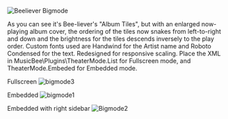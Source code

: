 ![Beeliever Bigmode](https://github.com/tedhinklater/beelieverbigmode/assets/66086488/2c626d5a-e887-409a-9052-c68fa4b5dfd9)

As you can see it's Bee-liever's "Album Tiles", but with an enlarged now-playing album cover, the ordering of the tiles now snakes from left-to-right and down and the brightness for the tiles descends inversely to the play order. Custom fonts used are Handwind for the Artist name and Roboto Condensed for the text. Redesigned for responsive scaling.
Place the XML in MusicBee\Plugins\TheaterMode.List for Fullscreen mode, and TheaterMode.Embeded for Embedded mode.

Fullscreen
![bigmode3](https://github.com/tedhinklater/beelieverbigmode/assets/66086488/83d33ecb-163c-4df5-89db-cb3c4de9cc59)

Embedded
![bigmode1](https://github.com/tedhinklater/beelieverbigmode/assets/66086488/0cfad811-7d89-46b2-a6b2-18a8b822f743)

Embedded with right sidebar
![Bigmode2](https://github.com/tedhinklater/beelieverbigmode/assets/66086488/8be18e50-9a37-4e66-91bb-9fac235e2128)
